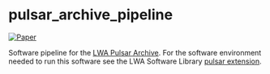 # pulsar_archive_pipeline

[![Paper](https://img.shields.io/badge/arXiv-1410.7422-blue.svg)](https://arxiv.org/pdf/1410.7422.pdf)

Software pipeline for the [LWA Pulsar Archive](https://lda10g.alliance.unm.edu/PulsarArchive/).  For
the software environment needed to run this software see the LWA Software Library [pulsar extension](https://github.com/lwa-project/pulsar).
